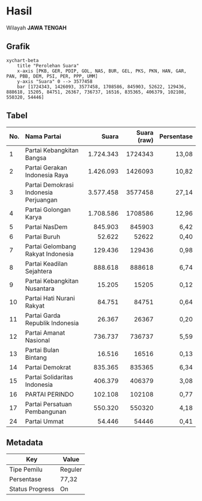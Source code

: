 # Hasil

Wilayah **JAWA TENGAH**

## Grafik

```mermaid
xychart-beta
    title "Perolehan Suara"
    x-axis [PKB, GER, PDIP, GOL, NAS, BUR, GEL, PKS, PKN, HAN, GAR, PAN, PBB, DEM, PSI, PER, PPP, UMM]
    y-axis "Suara" 0 --> 3577458
    bar [1724343, 1426093, 3577458, 1708586, 845903, 52622, 129436, 888618, 15205, 84751, 26367, 736737, 16516, 835365, 406379, 102108, 550320, 54446]
```

## Tabel

| No. | Nama Partai                           | Suara     | Suara (raw) | Persentase |
|:--- |:------------------------------------- | ---------:| -----------:| ----------:|
| 1   | Partai Kebangkitan Bangsa             | 1.724.343 | 1724343     | 13,08      |
| 2   | Partai Gerakan Indonesia Raya         | 1.426.093 | 1426093     | 10,82      |
| 3   | Partai Demokrasi Indonesia Perjuangan | 3.577.458 | 3577458     | 27,14      |
| 4   | Partai Golongan Karya                 | 1.708.586 | 1708586     | 12,96      |
| 5   | Partai NasDem                         | 845.903   | 845903      | 6,42       |
| 6   | Partai Buruh                          | 52.622    | 52622       | 0,40       |
| 7   | Partai Gelombang Rakyat Indonesia     | 129.436   | 129436      | 0,98       |
| 8   | Partai Keadilan Sejahtera             | 888.618   | 888618      | 6,74       |
| 9   | Partai Kebangkitan Nusantara          | 15.205    | 15205       | 0,12       |
| 10  | Partai Hati Nurani Rakyat             | 84.751    | 84751       | 0,64       |
| 11  | Partai Garda Republik Indonesia       | 26.367    | 26367       | 0,20       |
| 12  | Partai Amanat Nasional                | 736.737   | 736737      | 5,59       |
| 13  | Partai Bulan Bintang                  | 16.516    | 16516       | 0,13       |
| 14  | Partai Demokrat                       | 835.365   | 835365      | 6,34       |
| 15  | Partai Solidaritas Indonesia          | 406.379   | 406379      | 3,08       |
| 16  | PARTAI PERINDO                        | 102.108   | 102108      | 0,77       |
| 17  | Partai Persatuan Pembangunan          | 550.320   | 550320      | 4,18       |
| 24  | Partai Ummat                          | 54.446    | 54446       | 0,41       |


## Metadata

| Key             | Value   |
| --------------- | ------- |
| Tipe Pemilu     | Reguler |
| Persentase      | 77,32   |
| Status Progress | On      |



